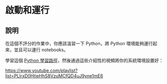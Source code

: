 # 啟動和運行

## 說明

在這個不評分的作業中，你應該溫習一下 Python，將 Python 環境能夠運行起來，並且可以運行 notebooks。

學習這個 [Python 學習路徑](https://docs.microsoft.com/learn/paths/python-language/?WT.mc_id=academic-77952-leestott)，然後通過這些介紹性的視頻將你的系統環境設置好：

https://www.youtube.com/playlist?list=PLlrxD0HtieHhS8VzuMCfQD4uJ9yne1mE6
